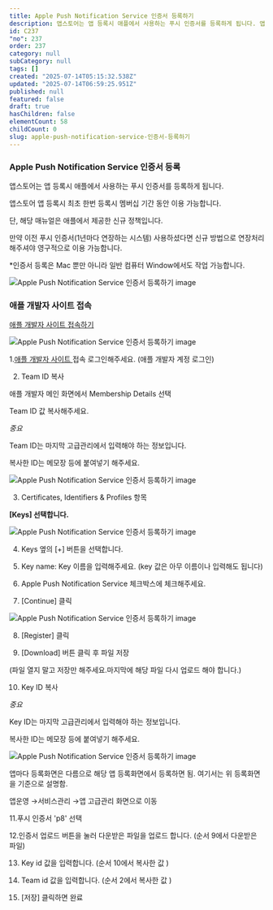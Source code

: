 ```yaml
---
title: Apple Push Notification Service 인증서 등록하기
description: 앱스토어는 앱 등록시 애플에서 사용하는 푸시 인증서를 등록하게 됩니다. 앱스토어 앱 등록시 최초 한번 등록시 멤버십 기간 동안 이용 가능합니다. 단, 해당 매뉴얼은 애플에서 제공한 신규 정책입니다.
id: C237
"no": 237
order: 237
category: null
subCategory: null
tags: []
created: "2025-07-14T05:15:32.538Z"
updated: "2025-07-14T06:59:25.951Z"
published: null
featured: false
draft: true
hasChildren: false
elementCount: 58
childCount: 0
slug: apple-push-notification-service-인증서-등록하기
---
```


### Apple Push Notification Service 인증서 등록



앱스토어는 앱 등록시 애플에서 사용하는 푸시 인증서를 등록하게 됩니다.

앱스토어 앱 등록시 최초 한번 등록시 멤버십 기간 동안 이용 가능합니다.

단, 해당 매뉴얼은 애플에서 제공한 신규 정책입니다. 

만약 이전 푸시 인증서(1년마다 연장하는 시스템)  사용하셨다면 신규 방법으로 연장처리 해주셔야 영구적으로 이용 가능합니다. 

*인증서 등록은 Mac 뿐만 아니라 일반 컴퓨터 Window에서도 작업 가능합니다.

![Apple Push Notification Service 인증서 등록하기 image](https://image.lemoncloud.io/43a33f38-c9bc-4985-b166-cc7d09f6d851)



### 애플 개발자 사이트 접속



[애플 개발자 사이트 접속하기](https://developer.apple.com/account)



![Apple Push Notification Service 인증서 등록하기 image](https://image.lemoncloud.io/c3b66e3a-a97c-4204-9734-5de72ccf0a32)

1.[애플 개발자 사이트 ](https://developer.apple.com/account/)접속 로그인해주세요. (애플 개발자 계정 로그인)

2. Team ID 복사

애플 개발자 메인 화면에서 Membership Details  선택

Team ID 값 복사해주세요.

*중요*

Team ID는 마지막 고급관리에서 입력해야 하는 정보입니다.

복사한 ID는 메모장 등에 붙여넣기 해주세요.



![Apple Push Notification Service 인증서 등록하기 image](https://image.lemoncloud.io/cc632b27-26cc-43ff-aba4-44cd8ffef2be)

3. Certificates, Identifiers & Profiles 항목

**[Keys] 선택합니다.**



![Apple Push Notification Service 인증서 등록하기 image](https://image.lemoncloud.io/6e73d7a6-bfa9-4f17-8ea4-96bd018f787b)

4. Keys 옆의 [+] 버튼을 선택합니다.

5. Key name: Key 이름을 입력해주세요. (key 값은 아무 이름이나 입력해도 됩니다)

6. Apple Push Notification Service 체크박스에 체크해주세요.

7. [Continue] 클릭



![Apple Push Notification Service 인증서 등록하기 image](https://image.lemoncloud.io/1a0cc47a-97ae-49d9-b323-ef776fd46fc9)

8. [Register] 클릭

9. [Download] 버튼 클릭 후 파일 저장

(파일 열지 말고 저장만 해주세요.마지막에 해당 파일 다시 업로드 해야 합니다.)

10. Key ID 복사

*중요*

Key ID는 마지막 고급관리에서 입력해야 하는 정보입니다.

복사한 ID는 메모장 등에 붙여넣기 해주세요.

![Apple Push Notification Service 인증서 등록하기 image](https://image.lemoncloud.io/0b957167-a1a1-4e71-881d-80aaeb26b1f8)

앱마다 등록화면은 다름으로 해당 앱 등록화면에서 등록하면 됨. 여기서는 위 등록화면을 기준으로 설명함.

앱운영 →서비스관리 →앱 고급관리 화면으로 이동

11.푸시 인증서 'p8' 선택

12.인증서 업로드 버튼을 눌러 다운받은 파일을 업로드 합니다. (순서 9에서 다운받은 파일)

13. Key id 값을 입력합니다. (순서 10에서 복사한 값 )

14. Team id 값을 입력합니다. (순서 2에서 복사한 값 )

15. [저장] 클릭하면 완료
